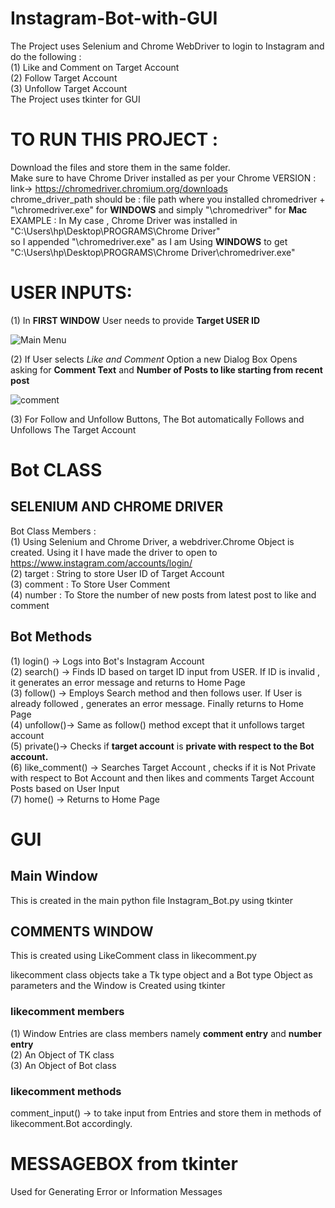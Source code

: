 # Instagram-Bot-with-GUI
The Project uses Selenium and Chrome WebDriver to login to Instagram and do the following : <br />
  (1) Like and Comment on Target Account <br />
  (2) Follow Target Account <br />
  (3) Unfollow Target Account <br />
The Project uses tkinter for GUI
# TO RUN THIS PROJECT :

Download the files and store them in the same folder. <br />
Make sure to have Chrome Driver installed as per your Chrome VERSION :  link-> https://chromedriver.chromium.org/downloads <br />
chrome_driver_path should be : file path where you installed chromedriver + "\chromedriver.exe" for **WINDOWS** and simply "\chromedriver" for **Mac** <br />
EXAMPLE : In My case , Chrome Driver was installed in "C:\Users\hp\Desktop\PROGRAMS\Chrome Driver" <br />so I appended "\chromedriver.exe" as I am Using **WINDOWS** to get "C:\Users\hp\Desktop\PROGRAMS\Chrome Driver\chromedriver.exe"

# USER INPUTS:

(1) In **FIRST WINDOW** User needs to provide **Target USER ID**

![Main Menu](https://user-images.githubusercontent.com/109027110/182222920-eadca033-1bb4-40b3-83ad-cef98bdc0fdc.png)

(2) If User selects *Like and Comment* Option a new Dialog Box Opens asking for **Comment Text** and **Number of Posts to like starting from recent post**

![comment](https://user-images.githubusercontent.com/109027110/182223329-fde63a6d-3371-4b9e-ae05-1c0981ed4b95.png)

(3) For Follow and Unfollow Buttons, The Bot automatically Follows and Unfollows The Target Account
# Bot CLASS
## SELENIUM AND CHROME DRIVER
Bot Class Members : <br />
(1) Using Selenium and Chrome Driver, a webdriver.Chrome Object is created. Using it I have made the driver to open to https://www.instagram.com/accounts/login/ <br />
(2) target : String to store User ID of Target Account <br />
(3) comment : To Store User Comment <br />
(4) number : To Store the number of new posts from latest post to like and comment <br />

## Bot Methods
(1) login() -> Logs into Bot's Instagram Account <br />
(2) search() -> Finds ID based on target ID input from USER. If ID is invalid , it generates an error message and returns to Home Page <br />
(3) follow() -> Employs Search method and then follows user. If User is already followed , generates an error message. Finally returns to Home Page <br />
(4) unfollow()-> Same as follow() method except that it unfollows target account <br />
(5) private()-> Checks if **target account** is **private with respect to the Bot account.** <br />
(6) like_comment() -> Searches Target Account , checks if it is Not Private with respect to Bot Account and then likes and comments Target Account Posts based on User Input <br />
(7) home() -> Returns to Home Page

# GUI

## Main Window
 This is created in the main python file Instagram_Bot.py using tkinter
 
 ## COMMENTS WINDOW
 
 This is created using LikeComment class in likecomment.py
 
  likecomment class objects take a Tk type object and a Bot type Object as parameters and the Window is Created using tkinter <br />
  ### likecomment members
  (1) Window Entries are class members  namely **comment entry** and **number entry** <br />
  (2) An Object of TK class <br />
  (3) An Object of Bot class
  
 ### likecomment methods
 comment_input() -> to take input from Entries and store them in methods of likecomment.Bot accordingly.
  
  # MESSAGEBOX from tkinter
  Used for Generating Error or Information Messages
  
 
  
